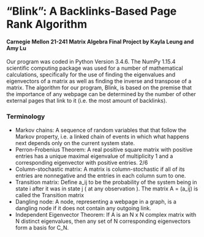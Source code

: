# “Blink”: A Backlinks-Based Page Rank Algorithm

#### Carnegie Mellon 21-241 Matrix Algebra Final Project by Kayla Leung and Amy Lu

Our program was coded in Python Version 3.4.6. The NumPy 1.15.4 scientific computing package was used for a
number of mathematical calculations, specifically for the use of finding the eigenvalues and eigenvectors of a matrix
as well as finding the inverse and transpose of a matrix.
The algorithm for our program, Blink, is based on the premise that the importance of any webpage can be determined
by the number of other external pages that link to it (i.e. the most amount of backlinks).

### Terminology

* Markov chains: A sequence of random variables that that follow the Markov property, i.e. a linked chain of
events in which what happens next depends only on the current system state.
* Perron-Frobenius Theorem: A real positive square matrix with positive entries has a unique maximal eigenvalue of multiplicity 1 and a corresponding eigenvector with positive entries.
2/6
* Column-stochastic matrix: A matrix is column-stochastic if all of its entries are nonnegative and the entries in
each column sum to one.
* Transition matrix: Define a_ij to be the probability of the system being in state i after it was in state j ( at any
observation ). The matrix A = (a_ij) is called the Transition matrix
* Dangling node: A node, representing a webpage in a graph, is a dangling node if it does not contain any
outgoing link.
* Independent Eigenvector Theorem: If A is an N x N complex matrix with N distinct eigenvalues, then any set
of N corresponding eigenvectors form a basis for C_N.
